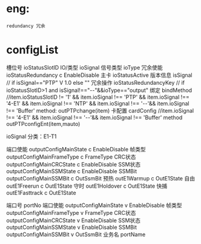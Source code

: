 # eng:
    redundancy 冗余

# configList



槽位号 ioStatusSlotID
IO/类型 ioSignal
信号类型 ioType
冗余使能 ioStatusRedundancy  c EnableDisable
主卡 ioStatusActive
版本信息 isSignal   //  if isSignal=="PTP" V 1.0 else ""
冗余操作 ioStatusRedundancyKey   // if  ioStatusSlotID>1  and isSignal!=="--"&&ioType=="output"
绑定 bindMethod //item.ioStatusSlotID != '1' && item.ioSignal !== 'PTP' &&  item.ioSignal !== '4-E1' && item.ioSignal !== 'NTP' && item.ioSignal !== '--'&& item.ioSignal !== 'Buffer'   method: outPTPchange(item) 
卡配置 cardConfig //item.ioSignal !== '4-E1' && item.ioSignal !== '--'&& item.ioSignal !== 'Buffer' method outPTPconfigEnt(item,mauto)



ioSignal 分类：E1-T1


端口使能 outputConfigMainState  c EnableDisable
帧类型 outputConfigMainFrameType c FrameType
CRC状态 outputConfigMainCRCState  c EnableDisable
SSM状态 outputConfigMainSSMState  c EnableDisable
SSMBit outputConfigMainSSMBit c OutSsmBit
预热 outE1Warmup c OutE1State
自由 outE1Freerun c OutE1State
守时 outE1Holdover c OutE1State
快捕 outE1Fasttrack c OutE1State




端口号 portNo
端口使能 outputConfigMainState v EnableDisable
帧类型 outputConfigMainFrameType v FrameType
CRC状态 outputConfigMainCRCState v EnableDisable
SSM状态 outputConfigMainSSMState v EnableDisable
SSMBit outputConfigMainSSMBit v OutSsmBit
业务名 portName








